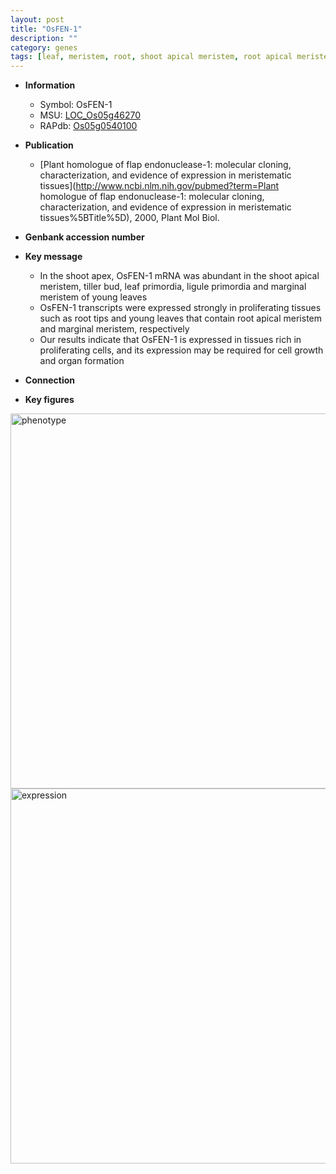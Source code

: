 ```yaml
---
layout: post
title: "OsFEN-1"
description: ""
category: genes
tags: [leaf, meristem, root, shoot apical meristem, root apical meristem, shoot, tiller, growth]
---
```


* **Information**  
    + Symbol: OsFEN-1  
    + MSU: [LOC_Os05g46270](http://rice.plantbiology.msu.edu/cgi-bin/ORF_infopage.cgi?orf=LOC_Os05g46270)  
    + RAPdb: [Os05g0540100](http://rapdb.dna.affrc.go.jp/viewer/gbrowse_details/irgsp1?name=Os05g0540100)  

* **Publication**  
    + [Plant homologue of flap endonuclease-1: molecular cloning, characterization, and evidence of expression in meristematic tissues](http://www.ncbi.nlm.nih.gov/pubmed?term=Plant homologue of flap endonuclease-1: molecular cloning, characterization, and evidence of expression in meristematic tissues%5BTitle%5D), 2000, Plant Mol Biol.

* **Genbank accession number**  

* **Key message**  
    + In the shoot apex, OsFEN-1 mRNA was abundant in the shoot apical meristem, tiller bud, leaf primordia, ligule primordia and marginal meristem of young leaves
    + OsFEN-1 transcripts were expressed strongly in proliferating tissues such as root tips and young leaves that contain root apical meristem and marginal meristem, respectively
    + Our results indicate that OsFEN-1 is expressed in tissues rich in proliferating cells, and its expression may be required for cell growth and organ formation

* **Connection**  

* **Key figures**  
<img src="http://funRiceGenes.github.io/images/OsFEN-1.pheno.png" alt="phenotype"  style="width: 600px;"/>

<img src="http://funRiceGenes.github.io/images/OsFEN-1.exp.png" alt="expression"  style="width: 600px;"/>


